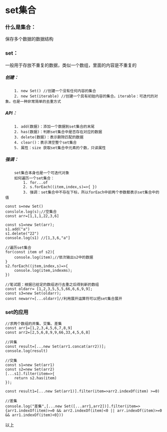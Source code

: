 # set集合

### 什么是集合：
保存多个数据的数据结构  
### set：
一般用于存放不重复的数据，类似一个数组，里面的内容是不重复的  
##### 创建：  
		1. new Set() //创建一个没有任何内容的集合
		2. new Set(iterable) //创建一个具有初始内容的集合。iterable：可迭代的对象。也是一种非常简单的去重方式
##### API：
		1. add(数据)：添加一个数据到set集合的末尾
		2. has(数据)：判断set集合中是否存在对应的数据  
		3. delete(数据)：表示删除匹配的数据
		4. clear()：表示清空整个set集合
		5. 属性：size 获取set集合中元素的个数，只读属性
##### 强调：
		set集合本身也是一个可迭代对象 
		如何遍历一个set集合：
			1. for...of
			2. s.forEach((item,index,s)=>{ })
			3. 强调：set集合中不存在下标，所以forEach中前两个参数都表示set集合中的值
```
const s=new Set()
conslole.log(s);//空集合
const arr=[1,1,1,22,3,6]

const s1=new Set(arr);
s1.add("a")
s1.delete("22")
console.log(s1) //[1,3,6,"a"]

//遍历set集合
for(const item of s2){
	console.log(item);//依次输出s2中的数据
}
s2.forEach((item,index,s)=>{
	console.log(item,indexms);
})

//笔试题：根据已给定的数组进行去重之后得到新的数组
const oldarr= [1,2,3,5,5,5,66,6,6,9,9];
const s3=new Set(oldarr);
const newarr=[...oldarr]//利用展开运算符可以把set集合展开
```
### set的应用
```
//求两个数组的并集、交集、差集
const arr1=[1,2,3,4,5,6,7,8,9]
const arr2=[2,5,6,8,9,9,66,33,4,5,6,8]

//并集
const result=[...new Set(arr1.concat(arr2))];
console.log(result)

//交集
const s1=new Set(arr1)
const s2=new Set(arr2)
[...s1].filter(item=>{
	return s2.has(item)
});

const result1=[...new Set(arr1)].filter(item=>arr2.indexOf(item) >=0)

//差集
console.log("差集",[...new Set([...arr1,arr2])].filter(item=>{arr1.indexOf(item)>=0 && arr2.indexOf(item)<0 || arr.indexOf(item)>=0 && arr1.indexOf(item)<0}))

```
以上